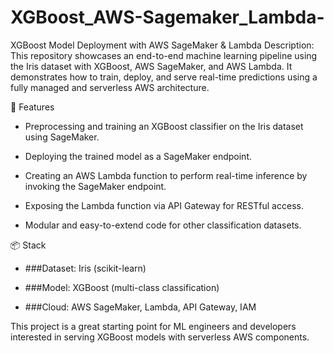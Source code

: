 # XGBoost_AWS-Sagemaker_Lambda-
XGBoost Model Deployment with AWS SageMaker &amp; Lambda
Description:
This repository showcases an end-to-end machine learning pipeline using the Iris dataset with XGBoost, AWS SageMaker, and AWS Lambda. It demonstrates how to train, deploy, and serve real-time predictions using a fully managed and serverless AWS architecture.

🔧 Features
* Preprocessing and training an XGBoost classifier on the Iris dataset using SageMaker.

* Deploying the trained model as a SageMaker endpoint.

* Creating an AWS Lambda function to perform real-time inference by invoking the SageMaker endpoint.

* Exposing the Lambda function via API Gateway for RESTful access.

* Modular and easy-to-extend code for other classification datasets.

📦 Stack
* ###Dataset: Iris (scikit-learn)

* ###Model: XGBoost (multi-class classification)

* ###Cloud: AWS SageMaker, Lambda, API Gateway, IAM

This project is a great starting point for ML engineers and developers interested in serving XGBoost models with serverless AWS components.
